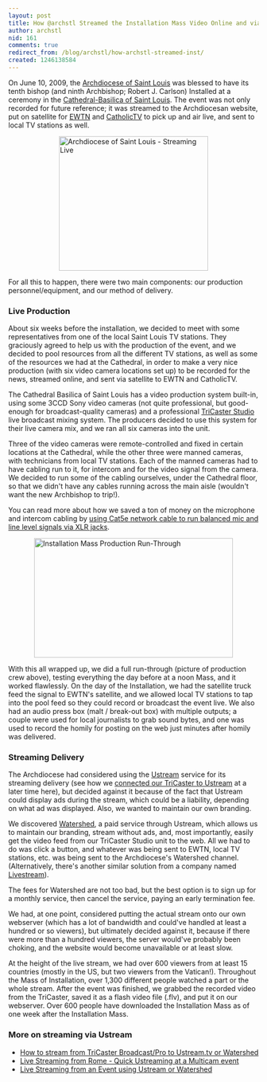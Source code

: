 ```yaml
---
layout: post
title: How @archstl Streamed the Installation Mass Video Online and via Satellite
author: archstl
nid: 161
comments: true
redirect_from: /blog/archstl/how-archstl-streamed-inst/
created: 1246138584
---
```

<p>On June 10, 2009, the <a href="http://www.archstl.org/">Archdiocese of Saint Louis</a> was blessed to have its tenth bishop (and ninth Archbishop; Robert J. Carlson) Installed at a ceremony in the <a href="http://www.cathedralstl.org/">Cathedral-Basilica of Saint Louis</a>. The event was not only recorded for future reference; it was streamed to the Archdiocesan website, put on satellite for <a href="http://www.ewtn.com">EWTN</a> and <a href="http://www.catholictv.com">CatholicTV</a> to pick up and air live, and sent to local TV stations as well.</p>
<p class="rtecenter"><img src="/sites/opensourcecatholic.com/files/user-uploads/oscatholic/archst-streaming-live-page.jpg" alt="Archdiocese of Saint Louis - Streaming Live" width="300" height="270" style="display: block; margin-left: auto; margin-right: auto;" /></p>
<p>For all this to happen, there were two main components: our production personnel/equipment, and our method of delivery.</p>
<!--break-->
<h3>Live Production</h3>
<p>About six weeks before the installation, we decided to meet with some representatives from one of the local Saint Louis TV stations. They graciously agreed to help us with the production of the event, and we decided to pool resources from all the different TV stations, as well as some of the resources we had at the Cathedral, in order to make a very nice production (with six video camera locations set up) to be recorded for the news, streamed online, and sent via satellite to EWTN and CatholicTV.</p>
<p>The Cathedral Basilica of Saint Louis has a video production system built-in, using some 3CCD Sony video cameras (not quite professional, but good-enough for broadcast-quality cameras) and a professional <a href="http://www.newtek.com/tricaster/">TriCaster Studio</a> live broadcast mixing system. The producers decided to use this system for their live camera mix, and we ran all six cameras into the unit.</p>
<p>Three of the video cameras were remote-controlled and fixed in certain locations at the Cathedral, while the other three were manned cameras, with technicians from local TV stations. Each of the manned cameras had to have cabling run to it, for intercom and for the video signal from the camera. We decided to run some of the cabling ourselves, under the Cathedral floor, so that we didn't have any cables running across the main aisle (wouldn't want the new Archbishop to trip!).</p>
<p>You can read more about how we saved a ton of money on the microphone and intercom cabling by <a href="http://www.lifeisaprayer.com/articles/audio-video/xlr-mic-level-balanced-audio-over-cat5e">using Cat5e network cable to run balanced mic and line level signals via XLR jacks</a>.</p>
<p class="rtecenter"><img src="/sites/opensourcecatholic.com/files/user-uploads/oscatholic/production-setup-archst-installation.jpg" alt="Installation Mass Production Run-Through" width="400" height="240" style="display: block; margin-left: auto; margin-right: auto;" /></p>
<p>With this all wrapped up, we did a full run-through (picture of production crew above), testing everything the day before at a noon Mass, and it worked flawlessly. On the day of the Installation, we had the satellite truck feed the signal to EWTN's satellite, and we allowed local TV stations to tap into the pool feed so they could record or broadcast the event live. We also had an audio press box (malt / break-out box) with multiple outputs; a couple were used for local journalists to grab sound bytes, and one was used to record the homily for posting on the web just minutes after homily was delivered.</p>
<h3>Streaming Delivery</h3>
<p>The Archdiocese had considered using the <a href="http://www.ustream.tv/">Ustream</a> service for its streaming delivery (see how we <a href="http://www.lifeisaprayer.com/articles/computing/2010/how-stream-tricaster-broadcast">connected our TriCaster to Ustream</a> at a later time here), but decided against it because of the fact that Ustream could display ads during the stream, which could be a liability, depending on what ad was displayed. Also, we wanted to maintain our own branding.</p>
<p>We discovered <a href="http://watershed.ustream.tv/">Watershed</a>, a paid service through Ustream, which allows us to maintain our branding, stream without ads, and, most importantly, easily get the video feed from our TriCaster Studio unit to the web. All we had to do was click a button, and whatever was being sent to EWTN, local TV stations, etc. was being sent to the Archdiocese's Watershed channel. (Alternatively, there's another similar solution from a company named <a href="http://www.livestream.com/">Livestream</a>).</p>
<p>The fees for Watershed are not too bad, but the best option is to sign up for a monthly service, then cancel the service, paying an early termination fee.</p>
<p>We had, at one point, considered putting the actual stream onto our own webserver (which has a lot of bandwidth and could've handled at least a hundred or so viewers), but ultimately decided against it, because if there were more than a hundred viewers, the server would've probably been choking, and the website would become unavailable or at least slow.</p>
<p>At the height of the live stream, we had over 600 viewers from at least 15 countries (mostly in the US, but two viewers from the Vatican!). Throughout the Mass of Installation, over 1,300 different people watched a part or the whole stream. After the event was finished, we grabbed the recorded video from the TriCaster, saved it as a flash video file (.flv), and put it on our webserver. Over 600 people have downloaded the Installation Mass as of one week after the Installation Mass.</p>
<h3>More on streaming via Ustream</h3>
<ul>
<li><a href="http://www.lifeisaprayer.com/articles/computing/2010/how-stream-tricaster-broadcast">How to stream from TriCaster Broadcast/Pro to Ustream.tv or Watershed</a></li>
<li><a href="/blog/oscatholic/live-streaming-rome-quick-ustreami">Live Streaming from Rome - Quick Ustreaming at a Multicam event</a></li>
<li><a href="/wiki/117/live-streaming-event">Live Streaming from an Event using Ustream or Watershed</a></li>
</ul>

